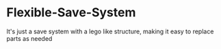 # Flexible-Save-System
It's just a save system with a lego like structure, making it easy to replace parts as needed
